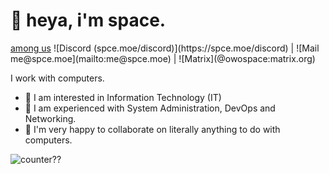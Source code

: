 <h1>👋 heya, i'm space. </h1>
<a href="https://spce.moe/discord">among us</a>
![Discord (spce.moe/discord)](https://spce.moe/discord) | ![Mail me@spce.moe](mailto:me@spce.moe) | ![Matrix](@owospace:matrix.org)

I work with computers.

- 👀 I am interested in Information Technology (IT)
- 🌱 I am experienced with System Administration, DevOps and Networking.
- 💞️ I'm very happy to collaborate on literally anything to do with computers.

![counter??](https://count.getloli.com/get/@owospace?theme=rule34)

<!---
owospace/owospace is a ✨ special ✨ repository because its `README.md` (this file) appears on your GitHub profile.
You can click the Preview link to take a look at your changes.
--->
